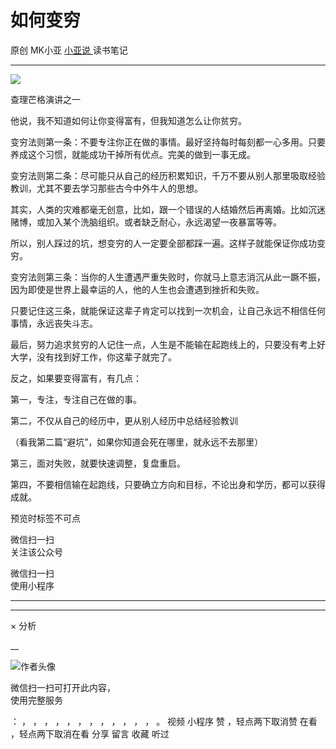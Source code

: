 #  如何变穷

原创  MK小亚  [ 小亚说 ](https://mp.weixin.qq.com/mp/appmsgalbum?__biz=MzUxNDAwNTk0MQ==&action=getalbum&album_id=1708249292227805186#wechat_redirect) 读书笔记

__ _ _ _ _

![](https://mmbiz.qpic.cn/mmbiz_jpg/A8SKDch4cJGEaZuLjNqohJ8WvfDEHNFIPMQfbetcvfarLbPBHibfh4yqV1vsGBEN0kr65wMXicDUVUDgebGwzs3g/640?wx_fmt=jpeg)

查理芒格演讲之一

他说，我不知道如何让你变得富有，但我知道怎么让你贫穷。

变穷法则第一条：不要专注你正在做的事情。最好坚持每时每刻都一心多用。只要养成这个习惯，就能成功干掉所有优点。完美的做到一事无成。

变穷法则第二条：尽可能只从自己的经历积累知识，千万不要从别人那里吸取经验教训，尤其不要去学习那些古今中外牛人的思想。

其实，人类的灾难都毫无创意，比如，跟一个错误的人结婚然后再离婚。比如沉迷赌博，或加入某个洗脑组织。或者缺乏耐心，永远渴望一夜暴富等等。

所以，别人踩过的坑，想变穷的人一定要全部都踩一遍。这样子就能保证你成功变穷。

变穷法则第三条：当你的人生遭遇严重失败时，你就马上意志消沉从此一蹶不振，因为即使是世界上最幸运的人，他的人生也会遭遇到挫折和失败。

只要记住这三条，就能保证这辈子肯定可以找到一次机会，让自己永远不相信任何事情，永远丧失斗志。

最后，努力追求贫穷的人记住一点，人生是不能输在起跑线上的，只要没有考上好大学，没有找到好工作，你这辈子就完了。

反之，如果要变得富有，有几点：

第一，专注，专注自己在做的事。

第二，不仅从自己的经历中，更从别人经历中总结经验教训

（看我第二篇“避坑”，如果你知道会死在哪里，就永远不去那里）

第三，面对失败，就要快速调整，复盘重启。

第四，不要相信输在起跑线，只要确立方向和目标，不论出身和学历，都可以获得成就。

预览时标签不可点

微信扫一扫  
关注该公众号



微信扫一扫  
使用小程序

****



****



×  分析

__

![作者头像](http://mmbiz.qpic.cn/mmbiz_png/A8SKDch4cJE0KicTMyrVCx3VLqEgic5sJ1V5QeGZTibG9GLZlSCXSj5ByXNkib5PBrZVMkI41KKxgwE1K9gfypUeRg/0?wx_fmt=png)

微信扫一扫可打开此内容，  
使用完整服务

：  ，  ，  ，  ，  ，  ，  ，  ，  ，  ，  ，  ，  。  视频  小程序  赞  ，轻点两下取消赞  在看  ，轻点两下取消在看
分享  留言  收藏  听过

